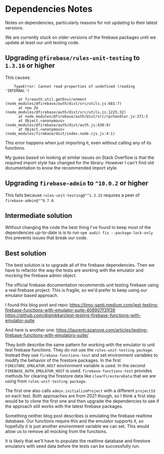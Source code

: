 # Dependencies Notes

Notes on dependencies, particularly reasons for not updating to their latest versions.

We are currently stuck on older versions of the firebase packages until we update at least our unit testing code.

## Upgrading `@firebase/rules-unit-testing` to `1.3.16` or higher

This causes:
```
    TypeError: Cannot read properties of undefined (reading 'INTERNAL')

      at fireauth.util.getEnvironment (node_modules/@firebase/auth/dist/src/utils.js:681:7)
      at new Ze (node_modules/@firebase/auth/dist/src/utils.js:1225:32)
      at node_modules/@firebase/auth/dist/src/rpchandler.js:371:5
      at Object.<anonymous> (node_modules/@firebase/auth/dist/auth.js:438:9)
      at Object.<anonymous> (node_modules/firebase/dist/index.node.cjs.js:4:1)
```
This error happens when just importing it, even without calling any of its functions.

My guess based on looking at similar issues on Stack Overflow is that the required import style has changed for the library. However I can't find old documentation to know the recommended import style.

## Upgrading `firebase-admin` to `^10.0.2` or higher

This fails because `rules-unit-testing@"^1.3.15` requires a peer of `firebase-admin@"^9.7.0`.

## Intermediate solution

Without changing the code the best thing I've found to keep most of the dependencies up-to-date is is to run `npm audit fix --package-lock-only` this prevents issues that break our code.

## Best solution

The best solution is to upgrade all of the firebase dependencies. Then we have to refactor the way the tests are working with the emulator and mocking the firebase admin object.

The official firebase documentation recommends unit testing firebase using a real firebase project. This is fragile, so we'd prefer to keep using our emulator based approach.

I found this blog post and repo:
https://timo-santi.medium.com/jest-testing-firebase-functions-with-emulator-suite-409907f31f39
https://github.com/diginikkari/jest-testing-firebase-functions-with-emulator-suite

And here is another one:
https://laurentcazanove.com/articles/testing-firebase-functions-with-emulators-suite/

They both describe the same pattern for working with the emulator to unit test firebase functions. They do not use the `rules-unit-testing package`.  Instead they use `firebase-functions-test` and set environment variables to modify the behavior of the firestore packages. In the first `FIRESTORE_EMULATOR_HOST` environment variable is used. In the second `FIREBASE_AUTH_EMULATOR_HOST` is used. `firebase-functions-test` provides methods for clearing the firestore data like `clearFirestoreData` that we are using from `rules-unit-testing package`.

The first one also calls `admin.initializeProject` with a different `projectId` on each test. Both approaches are from 2021 though, so I think a first step would be to clone the first one and then upgrade the dependencies to see if the approach still works with the latest firebase packages.

Something neither blog post describes is emulating the firebase realtime database. Our functions require this and the emulator supports it, so hopefully it is just another environment variable we can set. This would allow us to remove all mocking from the functions.

It is likely that we'll have to populate the realtime database and firestore emulators with seed data before the tests can be successfully run.
